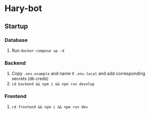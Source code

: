 # Hary-bot

## Startup

### Database

1. Run `docker-compose up -d`

### Backend

1. Copy `.env.example` and name it `.env.local` and add corresponding secrets (db creds)
1. `cd backend && npm i && npm run develop`

### Frontend

1. `cd frontend && npm i && npm run dev`
